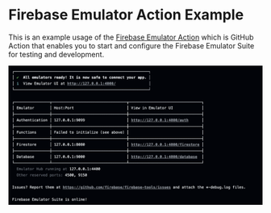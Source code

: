 # Firebase Emulator Action Example

This is an example usage of the [Firebase Emulator Action](https://github.com/invertase/firebase-emulator-action) which is GitHub Action that enables you to start and configure the Firebase Emulator Suite for testing and development.

![alt text](.github/image.png)